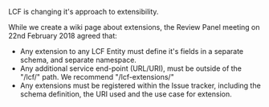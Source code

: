 LCF is changing it's approach to extensibility. 

While we create a wiki page about extensions, the Review Panel meeting on 22nd February 2018 agreed that:
* Any extension to any LCF Entity must define it's fields in a separate schema, and separate namespace.
* Any additional service end-point (URL/URI), must be outside of the "/lcf/" path. We recommend "/lcf-extensions/"
* Any extensions must be registered within the Issue tracker, including the schema definition, the URI used and the use case for extension.
